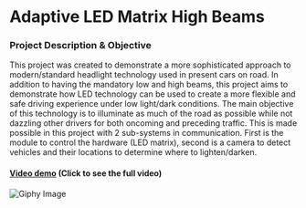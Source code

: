 # Adaptive LED Matrix High Beams

### Project Description & Objective

This project was created to demonstrate a more sophisticated approach to modern/standard headlight technology used in present cars on road.
In addition to having the mandatory low and high beams, this project aims to demonstrate how LED technology can be used to create a more
flexible and safe driving experience under low light/dark conditions. The main objective of this technology is to illuminate as much of the 
road as possible while not dazzling other drivers for both oncoming and preceding traffic.
This is made possible in this project with 2 sub-systems in communication. 
First is the module to control the hardware (LED matrix), second is 
a camera to detect vehicles and their locations to determine where to lighten/darken.

#### [**Video demo**](https://youtu.be/6VwgZgbertE) (Click to see the full video)

![Giphy Image](https://giphy.com/gifs/jyINc5WNGIIgzBQRW3.gif)
